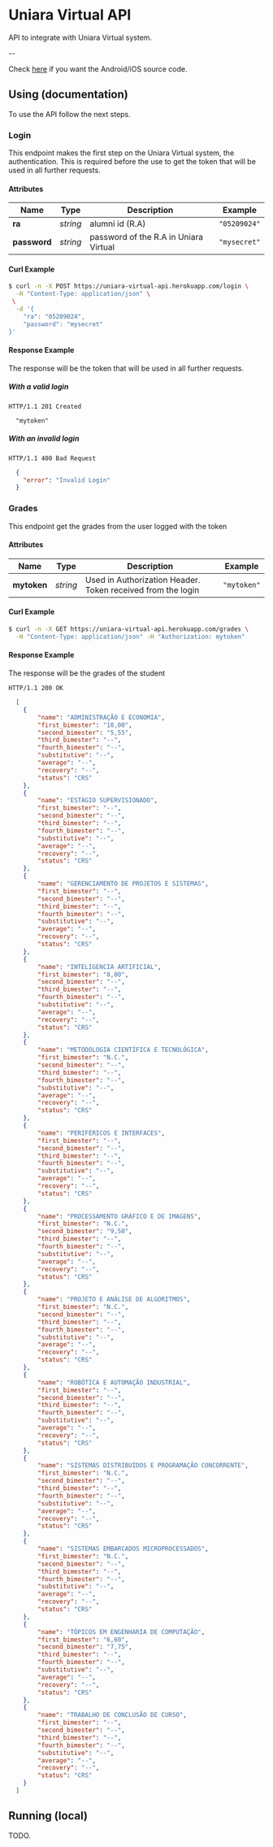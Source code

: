 # Uniara Virtual API
API to integrate with Uniara Virtual system.

--

Check [here](https://github.com/thiago-sydow/uniaravirtual-app) if you want the Android/iOS source code.

## Using (documentation)
To use the API follow the next steps.

### Login
This endpoint makes the first step on the Uniara Virtual system, the authentication. This is required before the use to get the token that will be used in all further requests.

#### Attributes

| Name | Type | Description | Example |
| ------- | ------- | ------- | ------- |
| **ra** | *string* | alumni id (R.A) | `"05209024"` |
| **password** | *string* | password of the R.A in Uniara Virtual| `"mysecret"` |

#### Curl Example

```bash
$ curl -n -X POST https://uniara-virtual-api.herokuapp.com/login \
  -H "Content-Type: application/json" \
 \
  -d '{
    "ra": "05209024",
    "password": "mysecret"
}'
```

#### Response Example
The response will be the token that will be used in all further requests.
##### With a valid login

```
HTTP/1.1 201 Created
```

```
  "mytoken"
```

##### With an invalid login

```
HTTP/1.1 400 Bad Request
```

```json
  {
    "error": "Invalid Login"
  }
```

### Grades
This endpoint get the grades from the user logged with the token

#### Attributes

| Name | Type | Description | Example |
| ------- | ------- | ------- | ------- |
| **mytoken** | *string* | Used in Authorization Header. Token received from the login | `"mytoken"` |
#### Curl Example

```bash
$ curl -n -X GET https://uniara-virtual-api.herokuapp.com/grades \
  -H "Content-Type: application/json" -H "Authorization: mytoken"
```

#### Response Example
The response will be the grades of the student

```
HTTP/1.1 200 OK
```

```json
  [
    {
        "name": "ADMINISTRAÇÃO E ECONOMIA",
        "first_bimester": "10,00",
        "second_bimester": "5,55",
        "third_bimester": "--",
        "fourth_bimester": "--",
        "substitutive": "--",
        "average": "--",
        "recovery": "--",
        "status": "CRS"
    },
    {
        "name": "ESTÁGIO SUPERVISIONADO",
        "first_bimester": "--",
        "second_bimester": "--",
        "third_bimester": "--",
        "fourth_bimester": "--",
        "substitutive": "--",
        "average": "--",
        "recovery": "--",
        "status": "CRS"
    },
    {
        "name": "GERENCIAMENTO DE PROJETOS E SISTEMAS",
        "first_bimester": "--",
        "second_bimester": "--",
        "third_bimester": "--",
        "fourth_bimester": "--",
        "substitutive": "--",
        "average": "--",
        "recovery": "--",
        "status": "CRS"
    },
    {
        "name": "INTELIGENCIA ARTIFICIAL",
        "first_bimester": "8,00",
        "second_bimester": "--",
        "third_bimester": "--",
        "fourth_bimester": "--",
        "substitutive": "--",
        "average": "--",
        "recovery": "--",
        "status": "CRS"
    },
    {
        "name": "METODOLOGIA CIENTÍFICA E TECNOLÓGICA",
        "first_bimester": "N.C.",
        "second_bimester": "--",
        "third_bimester": "--",
        "fourth_bimester": "--",
        "substitutive": "--",
        "average": "--",
        "recovery": "--",
        "status": "CRS"
    },
    {
        "name": "PERIFÉRICOS E INTERFACES",
        "first_bimester": "--",
        "second_bimester": "--",
        "third_bimester": "--",
        "fourth_bimester": "--",
        "substitutive": "--",
        "average": "--",
        "recovery": "--",
        "status": "CRS"
    },
    {
        "name": "PROCESSAMENTO GRÁFICO E DE IMAGENS",
        "first_bimester": "N.C.",
        "second_bimester": "9,50",
        "third_bimester": "--",
        "fourth_bimester": "--",
        "substitutive": "--",
        "average": "--",
        "recovery": "--",
        "status": "CRS"
    },
    {
        "name": "PROJETO E ANÁLISE DE ALGORITMOS",
        "first_bimester": "N.C.",
        "second_bimester": "--",
        "third_bimester": "--",
        "fourth_bimester": "--",
        "substitutive": "--",
        "average": "--",
        "recovery": "--",
        "status": "CRS"
    },
    {
        "name": "ROBÓTICA E AUTOMAÇÃO INDUSTRIAL",
        "first_bimester": "--",
        "second_bimester": "--",
        "third_bimester": "--",
        "fourth_bimester": "--",
        "substitutive": "--",
        "average": "--",
        "recovery": "--",
        "status": "CRS"
    },
    {
        "name": "SISTEMAS DISTRIBUÍDOS E PROGRAMAÇÃO CONCORRENTE",
        "first_bimester": "N.C.",
        "second_bimester": "--",
        "third_bimester": "--",
        "fourth_bimester": "--",
        "substitutive": "--",
        "average": "--",
        "recovery": "--",
        "status": "CRS"
    },
    {
        "name": "SISTEMAS EMBARCADOS MICROPROCESSADOS",
        "first_bimester": "N.C.",
        "second_bimester": "--",
        "third_bimester": "--",
        "fourth_bimester": "--",
        "substitutive": "--",
        "average": "--",
        "recovery": "--",
        "status": "CRS"
    },
    {
        "name": "TÓPICOS EM ENGENHARIA DE COMPUTAÇÃO",
        "first_bimester": "6,60",
        "second_bimester": "7,75",
        "third_bimester": "--",
        "fourth_bimester": "--",
        "substitutive": "--",
        "average": "--",
        "recovery": "--",
        "status": "CRS"
    },
    {
        "name": "TRABALHO DE CONCLUSÃO DE CURSO",
        "first_bimester": "--",
        "second_bimester": "--",
        "third_bimester": "--",
        "fourth_bimester": "--",
        "substitutive": "--",
        "average": "--",
        "recovery": "--",
        "status": "CRS"
    }
  ] 
```

## Running (local)
TODO.
